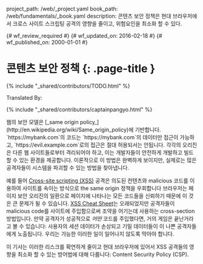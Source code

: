 project_path: /web/_project.yaml
book_path: /web/fundamentals/_book.yaml
description: 콘텐츠 보안 정책은 현대 브라우저에서 크로스 사이트 스크립팅 공격의 영향을 줄이고, 위험요인을 최소화 할 수 있다.

{# wf_review_required #}
{# wf_updated_on: 2016-02-18 #}
{# wf_published_on: 2000-01-01 #}

# 콘텐츠 보안 정책 {: .page-title }

{% include "_shared/contributors/TODO.html" %}


Translated By: 

{% include "_shared/contributors/captainpangyo.html" %}



<p class="intro" markdown="1">
웹의 보안 모델은 [_same origin policy_](http://en.wikipedia.org/wiki/Same_origin_policy)에 기반합니다.
`https://mybank.com`의 코드는 `https://mybank.com`의 데이터만 접근이 가능하고, `https://evil.example.com`로의 접근은 절대 허용되서는 안됩니다.
각각의 오리진은 다른 웹 사이트들로부터 격리되어야 하고, 이는 개발자들이 안전하게 개발하고 빌드할 수 있는 환경을 제공합니다.
이론적으로 이 방법은 완벽하게 보이지만, 실제로는 많은 공격자들이 시스템을 파괴할 수 있는 방법을 찾아냅니다.

예를 들어 [Cross-site scripting (XSS)](http://en.wikipedia.org/wiki/Cross-site_scripting) 공격은
의도된 컨텐츠와 malicious 코드를 이용하여 사이트를 속이는 방식으로 the same origin 정책을 우회합니다
브라우저는 페이지 보안 오리진의 일환으로 페이지에 나타나는 모든 코드들을 신뢰하기 때문에 이 것은 큰 문제가 될 수 있습니다.
[XSS Cheat Sheet](http://ha.ckers.org/xss.html)는 오래되었지만 공격자들이 malicious code를 사이트에 주입함으로써 조약을 어기는데 사용하는 cross-section 방법입니다.
만약 공격자가 성공적으로 _어떤_ 코드를 주입했다면, 거의 게임은 끝난거라고 볼 수 있습니다:
사용자의 세션 데이터가 손상되고 기밀 데이터들이 이 나쁜 공격자들에게 노출됩니다.
우리는 가능한 이러한 일이 일어나지 않도록 막아야 합니다.

이 기사는 이러한 리스크를 확연하게 줄이고 현대 브라우저에 있어서 XSS 공격들의 영향을 최소화 할 수 있는 방어법에 대해 다룹니다: Content Security Policy (CSP).
